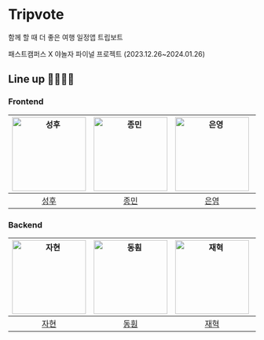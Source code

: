 # Tripvote

함께 할 때 더 좋은 여행 일정앱 트립보트

패스트캠퍼스 X 야놀자 파이널 프로젝트 (2023.12.26~2024.01.26)

## Line up 👨‍💻👩‍💻



### Frontend

| <img src="https://avatars.githubusercontent.com/u/120024673?v=4" width=150px alt="성후"> | <img src="https://avatars.githubusercontent.com/u/100336573?v=4" width=150px alt="종민"> | <img src="https://avatars.githubusercontent.com/u/139188760?v=4" width=150px alt="은영"> | <img src="https://avatars.githubusercontent.com/u/121215024?v=4" width=150px alt="상원"> | <img src="https://avatars.githubusercontent.com/u/63582234?v=4" width=150px alt="서현"> | <img src="https://avatars.githubusercontent.com/u/57976371?v=4" width=150px alt="정민"> |
| :----------------------------------------------------------: | :----------------------------------------------------------: | :----------------------------------------------------------: | :----------------------------------------------------------: | :----------------------------------------------------------: | :----------------------------------------------------------: |
|              [성후](https://github.com/HOOOO98)              |          [종민](https://github.com/NamgungJongMin)           |              [은영](https://github.com/SKY-PEY)              |            [상원](https://github.com/Yamyam-code)            |               [서현](https://github.com/JSH99)               |            [정민](https://github.com/JeongMin83)             |

### Backend

| <img src="https://avatars.githubusercontent.com/u/139187207?v=4" width=150px alt="자현"> | <img src="https://avatars.githubusercontent.com/u/97681286?v=4" width=150px alt="동훤"> | <img src="https://avatars.githubusercontent.com/u/32382839?v=4" width=150px alt="재혁"> | <img src="https://avatars.githubusercontent.com/u/26517061?v=4" width=150px alt="재욱"> | <img src="https://avatars.githubusercontent.com/u/71982555?v=4" width=150px alt="민균"> |
| :----------------------------------------------------------: | :----------------------------------------------------------: | :----------------------------------------------------------: | :----------------------------------------------------------: | :----------------------------------------------------------: |
|              [자현](https://github.com/Nine-JH)              |              [동훤](https://github.com/Dr-KoKo)              |             [재혁](https://github.com/NoJaeHyuk)             |             [재욱](https://github.com/laigasus)              |             [민균](https://github.com/happymink)             |
